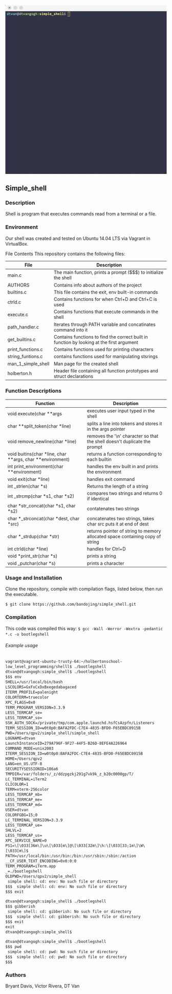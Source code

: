 ![shell demo gif](https://github.com/bandojing/simple_shell/blob/master/ezgif.com-video-to-gif%20(1).gif)
## Simple_shell
### Description
Shell is program that executes commands read from a terminal or a file.

### Environment
Our shell was created and tested on Ubuntu 14.04 LTS via Vagrant in VirtualBox.

File Contents
This repository contains the following files:

|   **File**   |   **Description**   |
| -------------- | --------------------- |
|main.c | The main function, prints a prompt ($$$) to initialize the shell |
|AUTHORS | Contains info about authors of the project |
|builtins.c | This file contains the exit, env built-in commands |
|ctrld.c| Contains functions for when Ctrl+D and Ctrl+C is used |
|execute.c | Contains functions that  execute commands in the shell |
|path_handler.c | Iterates through PATH variable and concatinates command into it |
|get_builtins.c| Contains functions to find the correct built in function by looking at the first argument |
|print_functions.c | Contains functions used for printing characters |
|string_funtions.c | contains functions used for manipulating stsrings |
|man_1_simple_shell | Man page for the created shell |
|holberton.h   | Header file containing all function prototypes and struct declarations |


### Function Descriptions

| **Function** | **Description** |
| -------------- | ----------------- |
|void execute(char **args| executes user input typed in the shell |
|char **split_token(char *line)| splits a line into tokens and stores it in the args pointer |
|void remove_newline(char *line) | removes the '\n' character so that the shell doesn't duplicate the prompt |
|void buitins(char *line, char **args, char **environment)| returns a function corresponding to each builtin |
|int print_environment(char **environment)|handles the env built in and prints the environment |
|void exit(char *line)| handles exit command |
|int _strlen(char *s)| Returns the length of a string|
|int _strcmp(char *s1, char *s2)| compares two strings and returns 0 if identical|
|char *str_concat(char *s1, char *s2)| contatenates two strings |
|char *_strconcat(char *dest, char *src)| concatenates two strings, takes char src puts it at end of dest |
|char *_strdup(char *str)| returns pointer of string to memory allocated space containing copy of string |
|int ctrld(char *line)| handles for Ctrl+D |
|void *print_str(char *s)| prints a string |
|void _putchar(char *s)| prints a character |
### Usage and Installation
Clone the repository, compile with compilation flags, listed below, then run the executable.
```
$ git clone https://github.com/bandojing/simple_shell.git
```
### Compilation
This code was compiled this way:
` $ gcc -Wall -Werror -Wextra -pedantic *.c -o bootlegshell `

###### Example usage

```
vagrant@vagrant-ubuntu-trusty-64:~/holbertonschool-low_level_programming/shelll$ ./bootlegshell
dtvan@dtvangogh:simple_shell$ ./bootlegshell
$$$ env
SHELL=/usr/local/bin/bash
LSCOLORS=GxFxCxDxBxegedabagaced
ITERM_PROFILE=palenight
COLORTERM=truecolor
XPC_FLAGS=0x0
TERM_PROGRAM_VERSION=3.3.9
LESS_TERMCAP_se=
LESS_TERMCAP_so=
SSH_AUTH_SOCK=/private/tmp/com.apple.launchd.hsfCsAzpfn/Listeners
TERM_SESSION_ID=w0t0p0:BAFA2FDC-C7E4-4835-BFD0-F65EBDC0915B
PWD=/Users/qpv2/simple_shell/simple_shell
LOGNAME=dtvan
LaunchInstanceID=279A796F-9F27-44F5-B26D-8EFE4A226964
COMMAND_MODE=unix2003
ITERM_SESSION_ID=w0t0p0:BAFA2FDC-C7E4-4835-BFD0-F65EBDC0915B
HOME=/Users/qpv2
LANG=en_US.UTF-8
SECURITYSESSIONID=186a6
TMPDIR=/var/folders/_z/ddzpgzkj291g7vk9k_z_b20c0000gp/T/
LC_TERMINAL=iTerm2
CLICOLOR=1
TERM=xterm-256color
LESS_TERMCAP_mb=
LESS_TERMCAP_me=
LESS_TERMCAP_md=
USER=dtvan
COLORFGBG=15;0
LC_TERMINAL_VERSION=3.3.9
LESS_TERMCAP_ue=
SHLVL=2
LESS_TERMCAP_us=
XPC_SERVICE_NAME=0
PS1=\[\033[36m\]\u\[\033[m\]@\[\033[32m\]\h:\[\033[33;1m\]\W\[\033[m\]$
PATH=/usr/local/bin:/usr/bin:/bin:/usr/sbin:/sbin:/action
__CF_USER_TEXT_ENCODING=0x0:0:0
TERM_PROGRAM=iTerm.app
_=./bootlegshell
OLDPWD=/Users/qpv2/simple_shell
 simple shell: cd: env: No such file or directory
$$$  simple shell: cd: env: No such file or directory
$$$ exit
```
```
dtvan@dtvangogh:simple_shell$ ./bootlegshell
$$$ gibberish
 simple shell: cd: gibberish: No such file or directory
$$$  simple shell: cd: gibberish: No such file or directory
$$$ exit
exit
dtvan@dtvangogh:simple_shell$
```
```
dtvan@dtvangogh:simple_shell$ ./bootlegshell
$$$ pwd
 simple shell: cd: pwd: No such file or directory
$$$  simple shell: cd: pwd: No such file or directory
$$$
```



### Authors
Bryant Davis, Victor Rivera, DT Van
